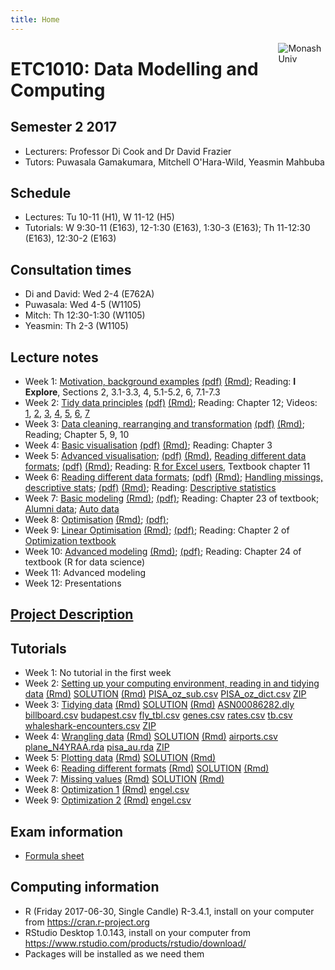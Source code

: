 ```yaml
---
title: Home
---
```


[<img src="img/M.png" style="max-width:15%;min-width:40px;float:right;" alt="Monash Univ" />](https://monash.edu)

# ETC1010: Data Modelling and Computing

## Semester 2 2017

- Lecturers: Professor Di Cook and Dr David Frazier
- Tutors: Puwasala Gamakumara, Mitchell O'Hara-Wild, Yeasmin Mahbuba

## Schedule

- Lectures: Tu 10-11 (H1), W 11-12 (H5)
- Tutorials: W 9:30-11 (E163), 12-1:30 (E163), 1:30-3 (E163); Th 11-12:30 (E163), 12:30-2 (E163)

## Consultation times

- Di and David: Wed 2-4 (E762A)
- Puwasala: Wed 4-5 (W1105)
- Mitch: Th 12:30-1:30 (W1105)
- Yeasmin: Th 2-3 (W1105)

## Lecture notes

- Week 1: [Motivation, background examples](lectures/lecture1_intro.html) [(pdf)](lectures/lecture1_intro.pdf) [(Rmd)](lectures/lecture1_intro.Rmd); Reading: __I Explore__, Sections 2, 3.1-3.3, 4, 5.1-5.2, 6, 7.1-7.3
- Week 2: [Tidy data principles](lectures/lecture2_tidydata.html)  [(pdf)](lectures/lecture2_tidydata.pdf) [(Rmd)](lectures/lecture2_tidydata.Rmd); Reading: Chapter 12; Videos: [1](https://vimeo.com/227209727), [2](https://vimeo.com/227210643), [3](https://vimeo.com/227211771), [4](https://vimeo.com/227212366), [5](https://vimeo.com/227213739), [6](https://vimeo.com/227214892), [7](https://vimeo.com/227215866)
- Week 3: [Data cleaning, rearranging and transformation](lectures/lecture3_wrangling.html)  [(pdf)](lectures/lecture3_wrangling.pdf) [(Rmd)](lectures/lecture3_wrangling.Rmd); Reading; Chapter 5, 9, 10
- Week 4: [Basic visualisation](lectures/lecture4_visualisation.html)  [(pdf)](lectures/lecture4_visualisation.pdf) [(Rmd)](lectures/lecture4_visualisation.Rmd); Reading: Chapter 3
- Week 5: [Advanced visualisation](lectures/lecture5_visualisation.html); [(pdf)](lectures/lecture5_visualisation.pdf) [(Rmd)](lectures/lecture5_visualisation.Rmd), [Reading different data formats](lectures/lecture5_readdata.html); [(pdf)](lectures/lecture5_readdata.pdf) [(Rmd)](lectures/lecture5_readdata.Rmd); Reading: [R for Excel users](http://blog.yhat.com/posts/R-for-excel-users.html), Textbook chapter 11
- Week 6: [Reading different data formats](lectures/lecture6_readdata.html); [(pdf)](lectures/lecture6_readdata.pdf) [(Rmd)](lectures/lecture6_readdata.Rmd); [Handling missings, descriptive stats](lectures/lecture6_missings.html); [(pdf)](lectures/lecture6_missings.pdf) [(Rmd)](lectures/lecture6_missings.Rmd); Reading: [Descriptive statistics](https://en.wikipedia.org/wiki/Descriptive_statistics)
- Week 7: [Basic modeling](lectures/lecture7_basicmodel.html) [(Rmd)](lectures/lecture7_basicmodel.Rmd); [(pdf)](lectures/lecture7_basicmodel.pdf); Reading: Chapter 23 of textbook; [Alumni data](lectures/AlumniGiving.csv); [Auto data](lectures/Auto_data)
- Week 8: [Optimisation](lectures/lecture8_optimization.html) [(Rmd)](lectures/lecture8_optimization.Rmd); [(pdf)](lectures/lecture8_optimization.pdf);
- Week 9: [Linear Optimisation](lectures/lecture9_optimization.html) [(Rmd)](lectures/lecture9_optimization.Rmd); [(pdf)](lectures/lecture9_optimization.pdf); Reading: Chapter 2 of [Optimization textbook](lectures/LinearProg_in_R.pdf)
- Week 10: [Advanced modeling](lectures/lecture10_advanced_models.html) [(Rmd)](lectures/lecture10_advanced_models.Rmd); [(pdf)](lectures/lecture10_advanced_models.pdf); Reading: Chapter 24 of textbook (R for data science)
- Week 11: Advanced modeling
- Week 12: Presentations

## [Project Description](project/project-ETC1010.pdf) 

## Tutorials

- Week 1: No tutorial in the first week
- Week 2: [Setting up your computing environment, reading in and tidying data](labs/lab1.html) [(Rmd)](labs/lab1.Rmd) [SOLUTION](labs/lab1_solution.html) [(Rmd)](labs/lab1_solution.Rmd) [PISA_oz_sub.csv](labs/PISA_oz_sub.csv) [PISA_oz_dict.csv](labs/PISA_oz_dict.csv) [ZIP](labs/lab1.zip)
- Week 3: [Tidying data](labs/lab2.html) [(Rmd)](labs/lab2.Rmd) [SOLUTION](labs/lab2_solution.html) [(Rmd)](labs/lab2_solution.Rmd) [ASN00086282.dly](labs/ASN00086282.dly) [billboard.csv](labs/billboard.csv) [budapest.csv](labs/budapest.csv) [fly_tbl.csv](labs/fly_tbl.csv) [genes.csv](labs/genes.csv) [rates.csv](labs/rates.csv) [tb.csv](labs/tb.csv) [whaleshark-encounters.csv](labs/whaleshark-encounters.csv) [ZIP](labs/lab2.zip)
- Week 4: [Wrangling data](labs/lab3.html) [(Rmd)](labs/lab3.Rmd) [SOLUTION](labs/lab3_solution.html) [(Rmd)](labs/lab3_solution.Rmd) [airports.csv](labs/airports.csv) [plane_N4YRAA.rda](labs/plane_N4YRAA.rda) [pisa_au.rda](labs/pisa_au.rda) [ZIP](labs/lab3.zip)
- Week 5: [Plotting data](labs/lab4.html) [(Rmd)](labs/lab4.Rmd) [SOLUTION](labs/lab4_solution.html) [(Rmd)](labs/lab4_solution.Rmd)
- Week 6: [Reading different formats](labs/lab5.html) [(Rmd)](labs/lab5.Rmd) [SOLUTION](labs/lab5_solution.html) [(Rmd)](labs/lab5_solution.Rmd)
- Week 7: [Missing values](labs/lab6.html) [(Rmd)](labs/lab6.Rmd) [SOLUTION](labs/lab6_solution.html) [(Rmd)](labs/lab6_solution.Rmd) 
- Week 8: [Optimization 1](labs/lab7.html) [(Rmd)](labs/lab7.Rmd) [engel.csv](labs/engel.csv)
- Week 9: [Optimization 2](labs/lab8.html) [(Rmd)](labs/lab8.Rmd) [engel.csv](labs/engel.csv)

## Exam information

- [Formula sheet](lectures/ETC1010_FORMULA_SHEET.pdf)

## Computing information

- R (Friday 2017-06-30, Single Candle) R-3.4.1, install on your computer from https://cran.r-project.org
- RStudio Desktop 1.0.143, install on your computer from https://www.rstudio.com/products/rstudio/download/
- Packages will be installed as we need them
